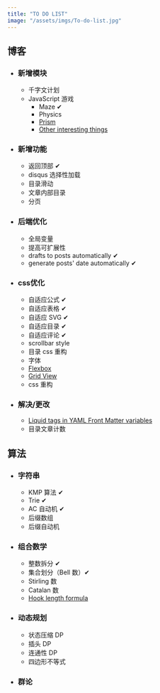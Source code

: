 ```yaml
---
title: "TO DO LIST"
image: "/assets/imgs/To-do-list.jpg"
---
```


<!-- # To-do List -->
## 博客
* ### 新增模块
	* 千字文计划
	* JavaScript 游戏
		* Maze &#10004;
		* Physics
		* [Prism][4]
		* [Other interesting things][5]
* ### 新增功能
	* 返回顶部 &#10004;
	* disqus 选择性加载
	* 目录滑动
	* 文章内部目录
	* 分页
* ### 后端优化
	* 全局变量
	* 提高可扩展性
	* drafts to posts automatically &#10004;
	* generate posts' date automatically &#10004;
* ### css优化
	* 自适应公式 &#10004;
	* 自适应表格 &#10004;
	* 自适应 SVG &#10004;
	* 自适应目录 &#10004;
	* 自适应评论 &#10004;
	* scrollbar style
	* 目录 css 重构
	* 字体
	* [Flexbox][2]
	* [Grid View][3]
	* css 重构
* ### 解决/更改
	* [Liquid tags in YAML Front Matter variables][1]
	* 目录文章计数

## 算法
* ### 字符串
	* KMP 算法 &#10004;
	* Trie &#10004;
	* AC 自动机 &#10004;
	* 后缀数组
	* 后缀自动机
* ### 组合数学
	* 整数拆分 &#10004;
	* 集合划分（Bell 数）&#10004;
	* Stirling 数 
	* Catalan 数 
	* [Hook length formula][6]
* ### 动态规划
	* 状态压缩 DP
	* 插头 DP
	* 连通性 DP
	* 四边形不等式

* ### 群论



[1]: http://stackoverflow.com/questions/22392186/using-liquid-tags-in-yaml-front-matter-variables
[2]: http://www.ruanyifeng.com/blog/2015/07/flex-grammar.html
[3]: https://www.w3schools.com/css/css_rwd_grid.asp
[4]: https://tympanus.net/codrops/2015/03/31/prism-effect-slider-canvas/
[5]: http://madebyevan.com/
[6]: https://www.zhihu.com/question/37918846